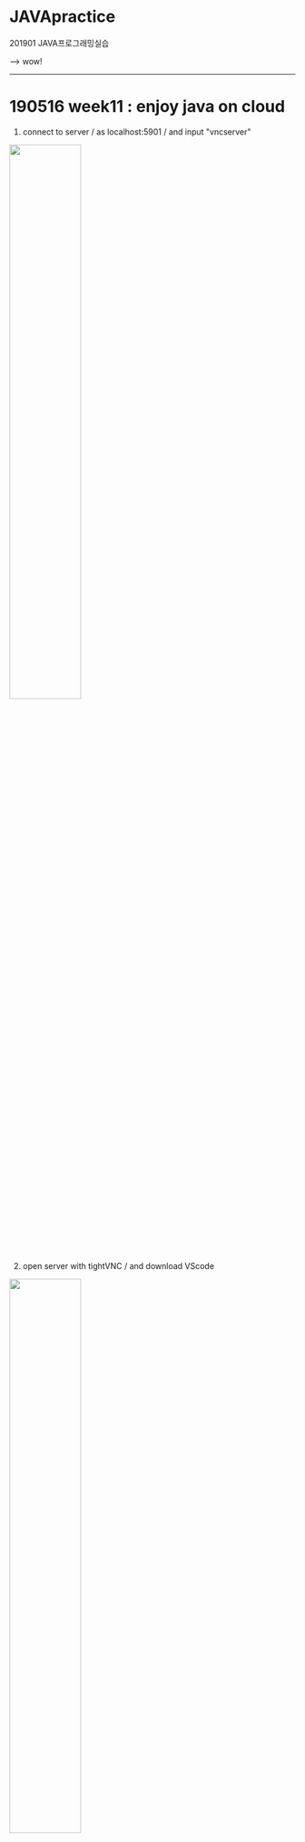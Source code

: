 # JAVApractice
201901 JAVA프로그래밍실습

--> wow!

---------------------------------------
# 190516 week11 : enjoy java on cloud

1. connect to server / as localhost:5901 / and input "vncserver"

<img src="/img/w11vnc1.PNG" width="50%">

2. open server with tightVNC / and download VScode  

<img src="/img/w11vnc2.PNG" width="50%">

3. pull from your own github account / get your previous files!!

<img src="/img/w11vnc3.PNG" width="50%">

now you can write a code on your server ᕕ( ᐛ )ᕗ 

---------------------------------------
# 190509 week10 inclass

[w10 : serializable](https://github.com/sha-pizza/JAVApractice/tree/master/w10serial)

**→ Save Objects**

ObjectOutputStream : Save objects in 1 file

ObjectInputStream  : Load saved objects from file

serial Version UID : Version Control

---------------------------------------
# 190430 Project 1 : Calculator

[P1 : Calculator](https://github.com/sha-pizza/JAVApractice/tree/master/p1calculator)

**→ Project 1 : CALCULATOR**

이미지gui로 작동하는 calculator를 작성하였습니다.

사이즈는 300*500px으로 아래 이미지와 같이 입력버튼과 출력 스크린으로 이루어져 있습니다.

자세한 구조는 [PDF FILE](https://github.com/sha-pizza/JAVApractice/tree/master/p1calculator/w9_2016314216.pdf) 에 있답니다!

<img src="/img/p1img.jpg">

**→ Class Hierarchy**

A_ calculator

B_ Function, GUI, Screen

C_ NumbButton, OperButton, SpecButton

D_ Label

---------------------------------------
# 190411 week6

[w06 : calculatorGUI](https://github.com/sha-pizza/JAVApractice/tree/master/w06gui)

**→ CalculatorGUI**

아래와 같은 형태의 calculator gui를 구성하였습니다.

 <img src="/img/w6calcul.PNG">

**→ Launch EC2 instance**

<img src="/img/w6ec2inst1.PNG" width="50%">

<img src="/img/w6ec2inst2.PNG" width="50%">

---------------------------------------
# 190404 week5

[w05 : GUI](https://github.com/sha-pizza/JAVApractice/tree/master/w05gui)

**→ GUI**

버튼 3개와 클릭 횟수를 표시하는 GUI를 제작하였습니다. 사이즈는 200*200입니다

---------------------------------------
# 190328 week4 

[forked! openpose](https://github.com/sha-pizza/openpose)

**→ review : fork**

fork 기능은 다른 사람(들)이 제작한 프로젝트를 저의 repository로 가져와서 편집하고, 수정해 볼 수 있도록 지원해줍니다. 

fork기능 없이 download만 가능하게 해 두었더라면 다른 사람의 프로젝트를 로컬 컴퓨터에서만 사용할 수 있었을 것이고 이를 공유하는데에 여러 어려움이 있었을 것 같은데, 바로 본인 github의 repository로 가져올 수 있는 기능을 제공해서 여러 모로 유용하겠다는 생각이 들었습니다.


[w04 : interface](https://github.com/sha-pizza/JAVApractice/tree/master/w04interface)

|      super     |   |     classname    |   |        sub        |
|:--------------:|---|:----------------:|---|:-----------------:|
|                |   | A_animalLauncher |   |                   |
|                |   | A_animalFunc     |   |                   |
|                |   | A_animal         | - | B_canine B_feline |
|                |   | A_pet            |   |                   |
|                |   | A_robot          |   |                   |
| A_animal       | - | B_canine         | - | C_dog C_wolf      |
| A_animal       | - | B_feline         | - | C_cat C_tiger     |
| B_feline A_pet | - | C_cat            |   |                   |
| B_canine A_pet | - | C_dog            |   |                   |
| A_pet A_robot  | - | C_robodog        |   |                   |
| B_feline       | - | C_tiger          |   |                   |
| B_canine       | - | C_wolf           |   |                   |

[w04 : private, getter and setter](https://github.com/sha-pizza/JAVApractice/tree/master/w04privategetset)

|      A_super     | private                         |    |   B_mid  |    | C_sub   |
|:----------------:|---------------------------------|----|:--------:|----|---------|
| A_animalLauncher | ,                               |    |          |    |         |
| A_animalFunc     | ,                               |    |          |    |         |
| A_animal         | private food, getter and setter | -> | B_canine | -> | C_dog   |
|                  |                                 |    |          | -> | C_wolf  |
|                  |                                 | -> | B_feline | -> | C_cat   |
|                  |                                 |    |          | -> | C_tiger |

---------------------------------------
# 190321 week3

[w03 : abstrated code link](https://github.com/sha-pizza/JAVApractice/tree/master/w03abstracted)

→ abstract, interface

→ with animal class

→ (ab) means abstracted class

**→ inherit structure**

| superclass       |    | <->          |    | subclass   |
|------------------|----|--------------|----|------------|
| A_               |    | B_           |    | C_         |
| A_animalLauncher |    |              |    |            |
| A_animalFunc     |    |              |    |            |
| (ab)A_animal     | -> | (ab)B_human  | -> | C_vet      |
|                  |    |              | -> | C_PetOwner |
|                  | -> | (ab)B_feline | -> | C_tiger    |
|                  |    |              | -> | C_cat      |
|                  | -> | (ab)B_Canine | -> | C_wolf     |
|                  |    |              | -> | C_Dog      |
|                  | -> | -----------> | -> | C_hippo    |

---------------------------------------
# 190314 week2 

[w02 : animal code link](https://github.com/sha-pizza/JAVApractice/tree/master/w02animal)

→ inheritance, polymorphism

→ with animal class

**→ inherit structure**

| superclass       |    | <->      |    | subclass   |
|------------------|----|----------|----|------------|
| A_               |    | B_       |    | C_         |
| A_animalLauncher |    |          |    |            |
| A_animal         | -> | B_human  | -> | C_vet      |
|                  |    |          | -> | C_PetOwner |
|                  | -> | B_feline | -> | C_tiger    |
|                  |    |          | -> | C_cat      |
|                  | -> | B_Canine | -> | C_wolf     |
|                  |    |          | -> | C_Dog      |
|                  | -> | -------> | -> | C_hippo    |



---------------------------------------
